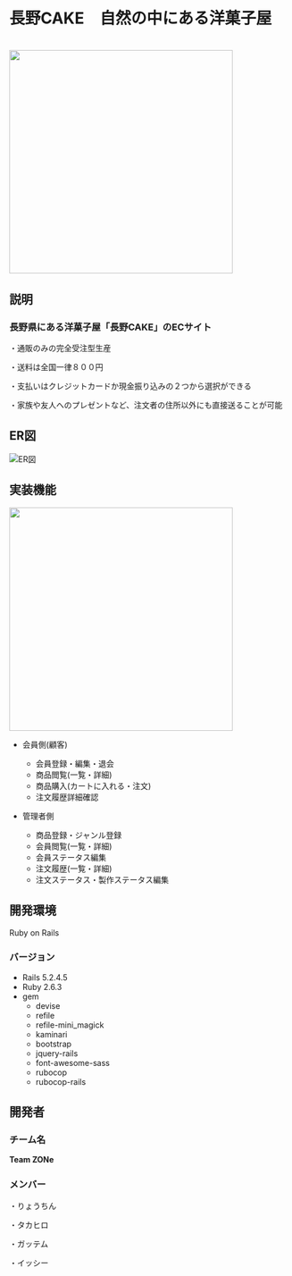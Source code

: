 # 長野CAKE　自然の中にある洋菓子屋
# <img src="https://user-images.githubusercontent.com/76931463/112435800-8f0d1500-8d88-11eb-8935-98145d47f87a.png" width="400">


## 説明

### 長野県にある洋菓子屋「長野CAKE」のECサイト
 ・通販のみの完全受注型生産
 
 ・送料は全国一律８００円
 
 ・支払いはクレジットカードか現金振り込みの２つから選択ができる
 
 ・家族や友人へのプレゼントなど、注文者の住所以外にも直接送ることが可能

## ER図

![ER図](https://user-images.githubusercontent.com/76931463/112425381-4f8afc80-8d79-11eb-8991-73e4b61d4727.jpg)

## 実装機能
<img src="https://user-images.githubusercontent.com/76931463/112446639-c503c680-8d93-11eb-8942-a093e41cfeec.gif"  width="400">

- 会員側(顧客)
  - 会員登録・編集・退会
  - 商品閲覧(一覧・詳細)
  - 商品購入(カートに入れる・注文)
  - 注文履歴詳細確認

- 管理者側
  - 商品登録・ジャンル登録
  - 会員閲覧(一覧・詳細)
  - 会員ステータス編集
  - 注文履歴(一覧・詳細)
  - 注文ステータス・製作ステータス編集
 
## 開発環境　
Ruby on Rails

### バージョン
- Rails 5.2.4.5
- Ruby 2.6.3
- gem
  - devise
  - refile
  - refile-mini_magick
  - kaminari
  - bootstrap
  - jquery-rails
  - font-awesome-sass
  - rubocop
  - rubocop-rails

## 開発者

### チーム名
**Team ZONe**

### メンバー
・りょうちん

・タカヒロ

・ガッテム

・イッシー
